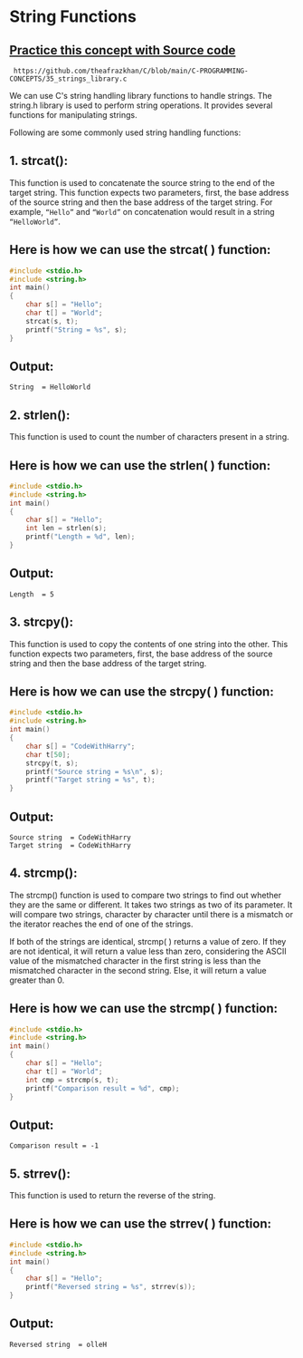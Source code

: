 # String Functions

## [Practice this concept with Source code ](https://github.com/theafrazkhan/C/blob/main/C-PROGRAMMING-CONCEPTS/35_strings_library.c)

```
 https://github.com/theafrazkhan/C/blob/main/C-PROGRAMMING-CONCEPTS/35_strings_library.c
```

We can use C's string handling library functions to handle strings. The string.h library is used to perform string operations. It provides several functions for manipulating strings. 

Following are some commonly used string handling functions:

 

## 1. strcat():
This function is used to concatenate the source string to the end of the target string. This function expects two parameters, first, the base address of the source string and then the base address of the target string. For example,  ``` “Hello” ``` and ``` “World” ``` on concatenation would result in a string ```“HelloWorld”```. 

## Here is how we can use the strcat( ) function:

``` c
#include <stdio.h>
#include <string.h>
int main()
{
    char s[] = "Hello";
    char t[] = "World";
    strcat(s, t);
    printf("String = %s", s);
}
```

## Output:
```
String  = HelloWorld
 ```
 

## 2. strlen():
This function is used to count the number of characters present in a string.

## Here is how we can use the strlen( ) function:

``` c
#include <stdio.h>
#include <string.h>
int main()
{
    char s[] = "Hello";
    int len = strlen(s);
    printf("Length = %d", len);
}
```

## Output:
```
Length  = 5
 ```
 

## 3. strcpy():
This function is used to copy the contents of one string into the other. This function expects two parameters, first, the base address of the source string and then the base address of the target string.

## Here is how we can use the strcpy( ) function:

``` c
#include <stdio.h>
#include <string.h>
int main()
{
    char s[] = "CodeWithHarry";
    char t[50];
    strcpy(t, s);
    printf("Source string = %s\n", s);
    printf("Target string = %s", t);
}

```
## Output:
```
Source string  = CodeWithHarry
Target string  = CodeWithHarry
 ```
 

## 4. strcmp():
The strcmp() function is used to compare two strings to find out whether they are the same or different. It takes two strings as two of its parameter. It will compare two strings, character by character until there is a mismatch or the iterator reaches the end of one of the strings. 

If both of the strings are identical, strcmp( ) returns a value of zero. If they are not identical, it will return a value less than zero, considering the ASCII value of the mismatched character in the first string is less than the mismatched character in the second string. Else, it will return a value greater than 0.

## Here is how we can use the strcmp( ) function:
``` c
#include <stdio.h>
#include <string.h>
int main()
{
    char s[] = "Hello";
    char t[] = "World";
    int cmp = strcmp(s, t);
    printf("Comparison result = %d", cmp);
}
```
## Output:
```
Comparison result = -1
```
 

## 5. strrev():
This function is used to return the reverse of the string. 

## Here is how we can use the strrev( ) function:

``` c
#include <stdio.h>
#include <string.h>
int main()
{
    char s[] = "Hello";
    printf("Reversed string = %s", strrev(s));
}
```

## Output:
```
Reversed string  = olleH
```